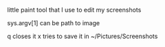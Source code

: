 little paint tool that I use to edit my screenshots

sys.argv[1] can be path to image

q closes it
x tries to save it in ~/Pictures/Screenshots
